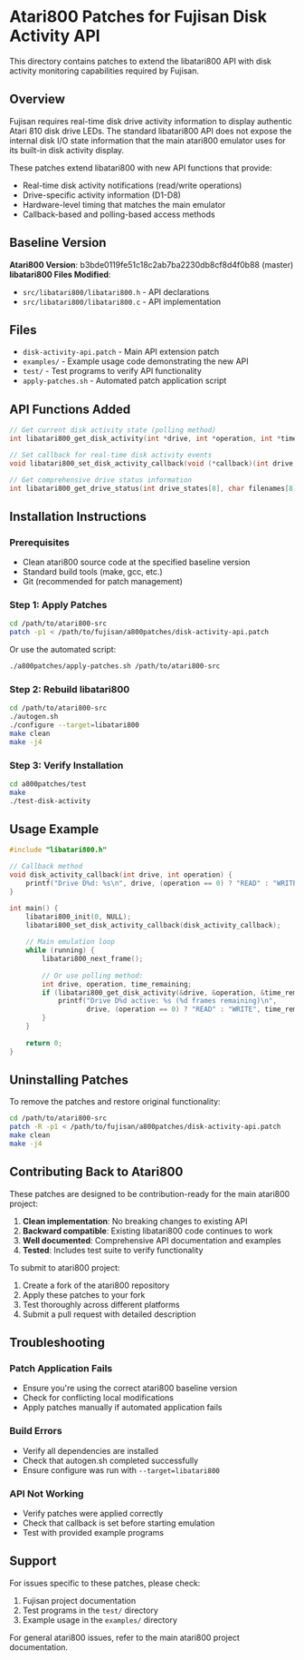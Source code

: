 # Atari800 Patches for Fujisan Disk Activity API

This directory contains patches to extend the libatari800 API with disk activity monitoring capabilities required by Fujisan.

## Overview

Fujisan requires real-time disk drive activity information to display authentic Atari 810 disk drive LEDs. The standard libatari800 API does not expose the internal disk I/O state information that the main atari800 emulator uses for its built-in disk activity display.

These patches extend libatari800 with new API functions that provide:
- Real-time disk activity notifications (read/write operations)
- Drive-specific activity information (D1-D8)
- Hardware-level timing that matches the main emulator
- Callback-based and polling-based access methods

## Baseline Version

**Atari800 Version**: b3bde0119fe51c18c2ab7ba2230db8cf8d4f0b88 (master)
**libatari800 Files Modified**: 
- `src/libatari800/libatari800.h` - API declarations
- `src/libatari800/libatari800.c` - API implementation

## Files

- `disk-activity-api.patch` - Main API extension patch
- `examples/` - Example usage code demonstrating the new API
- `test/` - Test programs to verify API functionality
- `apply-patches.sh` - Automated patch application script

## API Functions Added

```c
// Get current disk activity state (polling method)
int libatari800_get_disk_activity(int *drive, int *operation, int *time_remaining);

// Set callback for real-time disk activity events
void libatari800_set_disk_activity_callback(void (*callback)(int drive, int operation));

// Get comprehensive drive status information
int libatari800_get_drive_status(int drive_states[8], char filenames[8][256]);
```

## Installation Instructions

### Prerequisites
- Clean atari800 source code at the specified baseline version
- Standard build tools (make, gcc, etc.)
- Git (recommended for patch management)

### Step 1: Apply Patches
```bash
cd /path/to/atari800-src
patch -p1 < /path/to/fujisan/a800patches/disk-activity-api.patch
```

Or use the automated script:
```bash
./a800patches/apply-patches.sh /path/to/atari800-src
```

### Step 2: Rebuild libatari800
```bash
cd /path/to/atari800-src
./autogen.sh
./configure --target=libatari800
make clean
make -j4
```

### Step 3: Verify Installation
```bash
cd a800patches/test
make
./test-disk-activity
```

## Usage Example

```c
#include "libatari800.h"

// Callback method
void disk_activity_callback(int drive, int operation) {
    printf("Drive D%d: %s\n", drive, (operation == 0) ? "READ" : "WRITE");
}

int main() {
    libatari800_init(0, NULL);
    libatari800_set_disk_activity_callback(disk_activity_callback);
    
    // Main emulation loop
    while (running) {
        libatari800_next_frame();
        
        // Or use polling method:
        int drive, operation, time_remaining;
        if (libatari800_get_disk_activity(&drive, &operation, &time_remaining)) {
            printf("Drive D%d active: %s (%d frames remaining)\n", 
                   drive, (operation == 0) ? "READ" : "WRITE", time_remaining);
        }
    }
    
    return 0;
}
```

## Uninstalling Patches

To remove the patches and restore original functionality:

```bash
cd /path/to/atari800-src
patch -R -p1 < /path/to/fujisan/a800patches/disk-activity-api.patch
make clean
make -j4
```

## Contributing Back to Atari800

These patches are designed to be contribution-ready for the main atari800 project:

1. **Clean implementation**: No breaking changes to existing API
2. **Backward compatible**: Existing libatari800 code continues to work
3. **Well documented**: Comprehensive API documentation and examples
4. **Tested**: Includes test suite to verify functionality

To submit to atari800 project:
1. Create a fork of the atari800 repository
2. Apply these patches to your fork
3. Test thoroughly across different platforms
4. Submit a pull request with detailed description

## Troubleshooting

### Patch Application Fails
- Ensure you're using the correct atari800 baseline version
- Check for conflicting local modifications
- Apply patches manually if automated application fails

### Build Errors
- Verify all dependencies are installed
- Check that autogen.sh completed successfully
- Ensure configure was run with `--target=libatari800`

### API Not Working
- Verify patches were applied correctly
- Check that callback is set before starting emulation
- Test with provided example programs

## Support

For issues specific to these patches, please check:
1. Fujisan project documentation
2. Test programs in the `test/` directory
3. Example usage in the `examples/` directory

For general atari800 issues, refer to the main atari800 project documentation.